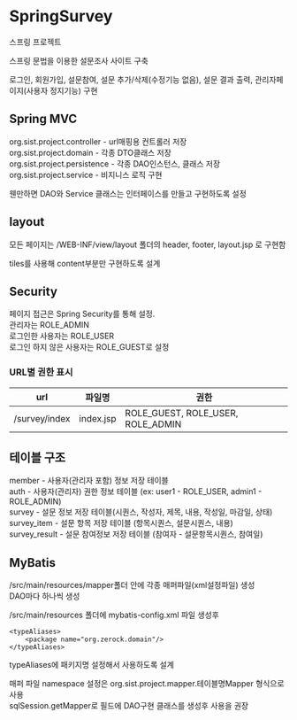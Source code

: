 # SpringSurvey
스프링 프로젝트

스프링 문법을 이용한 설문조사 사이트 구축

로그인, 회원가입, 설문참여, 설문 추가/삭제(수정기능 없음), 설문 결과 출력, 관리자페이지(사용자 정지기능) 구현

## Spring MVC
 
org.sist.project.controller - url매핑용 컨트롤러 저장  
org.sist.project.domain - 각종 DTO클래스 저장  
org.sist.project.persistence - 각종 DAO인스턴스, 클래스 저장  
org.sist.project.service - 비지니스 로직 구현  

웬만하면 DAO와 Service 클래스는 인터페이스를 만들고 구현하도록 설정



## layout

모든 페이지는 /WEB-INF/view/layout 폴더의 header, footer, layout.jsp 로 구현함

tiles를 사용해 content부분만 구현하도록 설계

## Security

페이지 접근은 Spring Security를 통해 설정.   
관리자는 ROLE_ADMIN  
로그인한 사용자는 ROLE_USER  
로그인 하지 않은 사용자는 ROLE_GUEST로 설정  

### URL별 권한 표시

url | 파일명 | 권한
|---|---|---|
/survey/index | index.jsp | ROLE_GUEST, ROLE_USER, ROLE_ADMIN

## 테이블 구조

member - 사용자(관리자 포함) 정보 저장 테이블  
auth - 사용자(관리자) 권한 정보 테이블 (ex: user1 - ROLE_USER, admin1 - ROLE_ADMIN)  
survey - 설문 정보 저장 테이블(시퀀스, 작성자, 제목, 내용, 작성일, 마감일, 상태)   
survey_item - 설문 항목 저장 테이블 (항목시퀀스, 설문시퀀스, 내용)   
survey_result - 설문 참여정보 저장 테이블 (참여자 - 설문항목시퀀스, 참여일)  

## MyBatis

/src/main/resources/mapper폴더 안에 각종 매퍼파일(xml설정파일) 생성  
DAO마다 하나씩 생성  

/src/main/resources 폴더에 mybatis-config.xml 파일 생성후   
```
<typeAliases>
	<package name="org.zerock.domain"/>
</typeAliases>
```
typeAliases에 패키지명 설정해서 사용하도록 설계  

매퍼 파일 namespace 설정은 org.sist.project.mapper.테이블명Mapper 형식으로 사용   
sqlSession.getMapper로 필드에 DAO구현 클래스를 생성후 사용을 권장  


